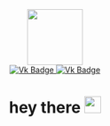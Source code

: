 <div id="header" align="center">
  <img src="https://media.giphy.com/media/M9gbBd9nbDrOTu1Mqx/giphy.gif" width="100"/>
</div align="center">
<img src="https://komarev.com/ghpvc/?username=Ose90&style=flat-square&color=blue" alt=""/>
<div id="badges" align="center">
  <a href="@">
    <img src="https://img.shields.io/badge/vk-blue?style=for-the-badge" alt="Vk Badge"/>
  </a>
  <a href="@">
    <img src="https://img.shields.io/badge/telegram-blue?style=for-the-badge&logo=telegram&logoColor=white" alt="Vk Badge"/>
  </a>
</div>

<h1 align="center">
  hey there
  <img src="https://media.giphy.com/media/hvRJCLFzcasrR4ia7z/giphy.gif" width="30px"/>
</h1>
<!--
**Ose90/Ose90** is a ✨ _special_ ✨ repository because its `README.md` (this file) appears on your GitHub profile.

Here are some ideas to get you started:

- 🔭 I’m currently working on ...
- 🌱 I’m currently learning ...
- 👯 I’m looking to collaborate on ...
- 🤔 I’m looking for help with ...
- 💬 Ask me about ...
- 📫 How to reach me: ...
- 😄 Pronouns: ...
- ⚡ Fun fact: ...
-->
